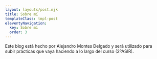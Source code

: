 ```yaml
---
layout: layouts/post.njk
title: Sobre mí
templateClass: tmpl-post
eleventyNavigation:
  key: Sobre mí
  order: 3
---
```


Este blog está hecho por Alejandro Montes Delgado y será utilizado para subir prácticas que vaya haciendo a lo largo del curso (2ºASIR).

